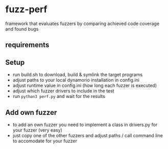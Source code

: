 # fuzz-perf
framework that evaluates fuzzers by comparing achieved code coverage and found bugs

## requirements

## Setup

* run build.sh to download, build & symlink the target programs
* adjust paths to your local dynamorio installation in config.ini
* adjust runtime value in config.ini (how long each fuzzer is executed)
* adjust which fuzzer drivers to include in the test
* run `python3 perf.py` and wait for the results

## Add own fuzzer

* to add an own fuzzer you need to implement a class in drivers.py for your fuzzer (very easy)
* just copy one of the other fuzzers and adjust paths / call command line to accomodate for your fuzzer 